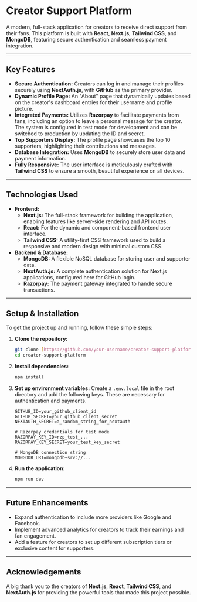 # Creator Support Platform

A modern, full-stack application for creators to receive direct support from their fans. This platform is built with **React**, **Next.js**, **Tailwind CSS**, and **MongoDB**, featuring secure authentication and seamless payment integration.

---

## Key Features

* **Secure Authentication:** Creators can log in and manage their profiles securely using **NextAuth.js**, with **GitHub** as the primary provider.
* **Dynamic Profile Page:** An "About" page that dynamically updates based on the creator's dashboard entries for their username and profile picture.
* **Integrated Payments:** Utilizes **Razorpay** to facilitate payments from fans, including an option to leave a personal message for the creator. The system is configured in test mode for development and can be switched to production by updating the ID and secret.
* **Top Supporters Display:** The profile page showcases the top 10 supporters, highlighting their contributions and messages.
* **Database Integration:** Uses **MongoDB** to securely store user data and payment information.
* **Fully Responsive:** The user interface is meticulously crafted with **Tailwind CSS** to ensure a smooth, beautiful experience on all devices.

---

## Technologies Used

* **Frontend:**
    * **Next.js:** The full-stack framework for building the application, enabling features like server-side rendering and API routes.
    * **React:** For the dynamic and component-based frontend user interface.
    * **Tailwind CSS:** A utility-first CSS framework used to build a responsive and modern design with minimal custom CSS.
* **Backend & Database:**
    * **MongoDB:** A flexible NoSQL database for storing user and supporter data.
    * **NextAuth.js:** A complete authentication solution for Next.js applications, configured here for GitHub login.
    * **Razorpay:** The payment gateway integrated to handle secure transactions.

---

## Setup & Installation

To get the project up and running, follow these simple steps:

1.  **Clone the repository:**
    ```bash
    git clone [https://github.com/your-username/creator-support-platform.git](https://github.com/your-username/creator-support-platform.git)
    cd creator-support-platform
    ```
2.  **Install dependencies:**
    ```bash
    npm install
    ```
3.  **Set up environment variables:**
    Create a `.env.local` file in the root directory and add the following keys. These are necessary for authentication and payments.
    ```
    GITHUB_ID=your_github_client_id
    GITHUB_SECRET=your_github_client_secret
    NEXTAUTH_SECRET=a_random_string_for_nextauth

    # Razorpay credentials for test mode
    RAZORPAY_KEY_ID=rzp_test_...
    RAZORPAY_KEY_SECRET=your_test_key_secret

    # MongoDB connection string
    MONGODB_URI=mongodb+srv://...
    ```
4.  **Run the application:**
    ```bash
    npm run dev
    ```

---

## Future Enhancements

* Expand authentication to include more providers like Google and Facebook.
* Implement advanced analytics for creators to track their earnings and fan engagement.
* Add a feature for creators to set up different subscription tiers or exclusive content for supporters.

---

## Acknowledgements

A big thank you to the creators of **Next.js**, **React**, **Tailwind CSS**, and **NextAuth.js** for providing the powerful tools that made this project possible.